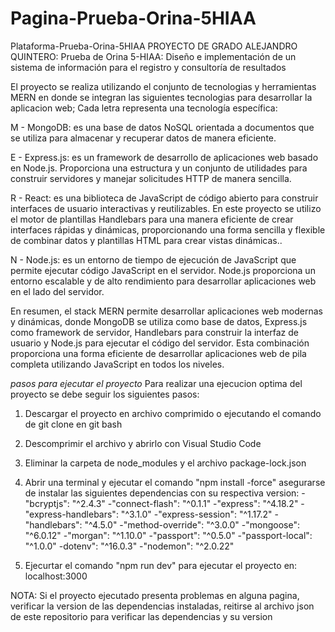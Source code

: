 # Pagina-Prueba-Orina-5HIAA
Plataforma-Prueba-Orina-5HIAA PROYECTO DE GRADO ALEJANDRO QUINTERO: Prueba de Orina 5-HIAA: Diseño e implementación de un sistema de información para el registro y consultoría de resultados

El proyecto se realiza utilizando el conjunto de tecnologias y herramientas MERN en donde se integran las siguientes tecnologias para desarrollar la aplicacion web; Cada letra representa una tecnología específica:

M - MongoDB: es una base de datos NoSQL orientada a documentos que se utiliza para almacenar y recuperar datos de manera eficiente.

E - Express.js: es un framework de desarrollo de aplicaciones web basado en Node.js. Proporciona una estructura y un conjunto de utilidades para construir servidores y manejar solicitudes HTTP de manera sencilla.

R - React: es una biblioteca de JavaScript de código abierto para construir interfaces de usuario interactivas y reutilizables. En este proyecto se utilizo el motor de plantillas Handlebars para una manera eficiente de crear interfaces rápidas
y dinámicas, proporcionando una forma sencilla y flexible de combinar datos y plantillas HTML para crear vistas dinámicas..

N - Node.js: es un entorno de tiempo de ejecución de JavaScript que permite ejecutar código JavaScript en el servidor. Node.js proporciona un entorno escalable y de alto rendimiento para desarrollar aplicaciones web en el lado del servidor. 

En resumen, el stack MERN permite desarrollar aplicaciones web modernas y dinámicas, donde MongoDB se utiliza como base de datos, Express.js como framework de servidor, Handlebars para construir la interfaz de usuario y Node.js para ejecutar el código del servidor.
Esta combinación proporciona una forma eficiente de desarrollar aplicaciones web de pila completa utilizando JavaScript en todos los niveles.

*pasos para ejecutar el proyecto*
Para realizar una ejecucion optima del proyecto se debe seguir los siguientes pasos:

1. Descargar el proyecto en archivo comprimido o ejecutando el comando de git clone en git bash
2. Descomprimir el archivo y abrirlo con Visual Studio Code
3. Eliminar la carpeta de node_modules y el archivo package-lock.json
4. Abrir una terminal y ejecutar el comando "npm install -force" asegurarse de instalar las siguientes dependencias con su respectiva version:
  -"bcryptjs": "^2.4.3"
  -"connect-flash": "^0.1.1"
  -"express": "^4.18.2"
  -"express-handlebars": "^3.1.0"
  -"express-session": "^1.17.2"
  -"handlebars": "^4.5.0"
  -"method-override": "^3.0.0"
  -"mongoose": "^6.0.12"
  -"morgan": "^1.10.0"
  -"passport": "^0.5.0"
  -"passport-local": "^1.0.0"
  -dotenv": "^16.0.3"
  -"nodemon": "^2.0.22"
  
5. Ejecurtar el comando "npm run dev" para ejecutar el proyecto en: localhost:3000

NOTA: Si el proyecto ejecutado presenta problemas en alguna pagina, verificar la version de las dependencias instaladas, reitirse al archivo json de este repositorio para verificar las dependencias y su version 
